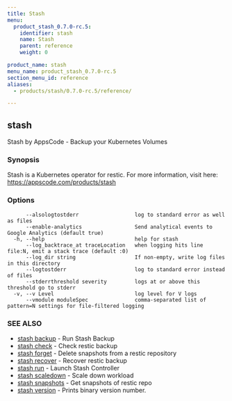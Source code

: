 ```yaml
---
title: Stash
menu:
  product_stash_0.7.0-rc.5:
    identifier: stash
    name: Stash
    parent: reference
    weight: 0

product_name: stash
menu_name: product_stash_0.7.0-rc.5
section_menu_id: reference
aliases:
  - products/stash/0.7.0-rc.5/reference/

---
```

## stash

Stash by AppsCode - Backup your Kubernetes Volumes

### Synopsis

Stash is a Kubernetes operator for restic. For more information, visit here: https://appscode.com/products/stash

### Options

```
      --alsologtostderr                  log to standard error as well as files
      --enable-analytics                 Send analytical events to Google Analytics (default true)
  -h, --help                             help for stash
      --log_backtrace_at traceLocation   when logging hits line file:N, emit a stack trace (default :0)
      --log_dir string                   If non-empty, write log files in this directory
      --logtostderr                      log to standard error instead of files
      --stderrthreshold severity         logs at or above this threshold go to stderr
  -v, --v Level                          log level for V logs
      --vmodule moduleSpec               comma-separated list of pattern=N settings for file-filtered logging
```

### SEE ALSO

* [stash backup](/products/stash/0.7.0-rc.5/reference/stash_backup)	 - Run Stash Backup
* [stash check](/products/stash/0.7.0-rc.5/reference/stash_check)	 - Check restic backup
* [stash forget](/products/stash/0.7.0-rc.5/reference/stash_forget)	 - Delete snapshots from a restic repository
* [stash recover](/products/stash/0.7.0-rc.5/reference/stash_recover)	 - Recover restic backup
* [stash run](/products/stash/0.7.0-rc.5/reference/stash_run)	 - Launch Stash Controller
* [stash scaledown](/products/stash/0.7.0-rc.5/reference/stash_scaledown)	 - Scale down workload
* [stash snapshots](/products/stash/0.7.0-rc.5/reference/stash_snapshots)	 - Get snapshots of restic repo
* [stash version](/products/stash/0.7.0-rc.5/reference/stash_version)	 - Prints binary version number.

